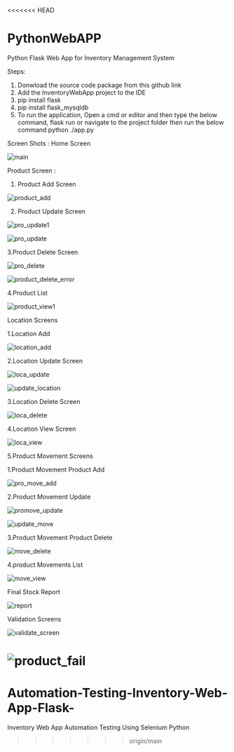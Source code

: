 <<<<<<< HEAD
# PythonWebAPP
Python Flask Web App for Inventory Management System

Steps:
1. Donwload the source code package from this github link
2. Add the InventoryWebApp project to the IDE
3. pip install flask
4. pip install flask_mysqldb
5. To run the application,
    Open a cmd or editor and then type the below command,
    flask run
    or
    navigate to the project folder then run the below command
    <path to project folder> python ./app.py

Screen Shots :
Home Screen


![main](https://user-images.githubusercontent.com/111049434/209115320-6d27f945-2efa-4c43-9b3c-1beff9f98958.png)

Product Screen :

1. Product Add Screen 

![product_add](https://user-images.githubusercontent.com/111049434/209115515-f1a68b67-8b66-4938-b561-c3113b36265f.png)

2. Product Update Screen 

![pro_update1](https://user-images.githubusercontent.com/111049434/209146079-16fe37e2-6519-4b25-81d6-24a81fe55ad6.png)

![pro_update](https://user-images.githubusercontent.com/111049434/209115762-1bbc1b8f-a2fa-4b21-bc8c-37eeaa8ec1cd.png)

3.Product Delete Screen 

![pro_delete](https://user-images.githubusercontent.com/111049434/209145842-0e2a0f5f-134b-4ac5-b0ac-00fe19529a31.png)

![product_delete_error](https://user-images.githubusercontent.com/111049434/209147577-bf676721-49eb-414b-a6e4-d15247cd8429.png)

4.Product List 

![product_view1](https://user-images.githubusercontent.com/111049434/209149101-2f6e7194-01e3-48f1-a8db-48969861a1a7.png)

Location Screens 

1.Location Add

![location_add](https://user-images.githubusercontent.com/111049434/209116726-83da739b-b2a1-46f2-8fe9-5b8148c00f8a.png)

2.Location Update Screen 

![loca_update](https://user-images.githubusercontent.com/111049434/209116806-4ff260c7-3c57-4ae7-a1e9-eb7607beddf4.png)

![update_location](https://user-images.githubusercontent.com/111049434/209116823-15d7b1de-e477-4562-8b5d-93feb9dea502.png)

3.Location Delete Screen 

![loca_delete](https://user-images.githubusercontent.com/111049434/209117038-a2d7c524-5fa2-4ce5-9998-36f28abc27b8.png)

4.Location View Screen 

![loca_view](https://user-images.githubusercontent.com/111049434/209117212-15f9765c-d6b7-4c8f-82c9-64333c1e9f0f.png)

5.Product Movement Screens 

1.Product Movement Product Add 

![pro_move_add](https://user-images.githubusercontent.com/111049434/209117374-e2ce99c8-56ea-4bd0-a8a9-ee1330bf9f7f.png)

2.Product Movement Update 

![promove_update](https://user-images.githubusercontent.com/111049434/209117543-97e3356e-17cd-4d71-a8b2-4988a1efaae8.png)

![update_move](https://user-images.githubusercontent.com/111049434/209117494-723d1eaa-e785-4067-abf7-a8c4a5100e8e.png)

3.Product Movement Product Delete 

![move_delete](https://user-images.githubusercontent.com/111049434/209117626-e6c2562d-5ef9-481c-8fb1-bf4ee971111e.png)

4.product Movements List 

![move_view](https://user-images.githubusercontent.com/111049434/209117712-26245eac-4df3-4ec4-ad76-2b1a7afe4d35.png)

Final Stock Report 

![report](https://user-images.githubusercontent.com/111049434/209117751-7fdad4aa-389e-4465-b720-9b5c8405eb50.png)

Validation Screens 

![validate_screen](https://user-images.githubusercontent.com/111049434/209131370-936e7193-a021-443c-b34f-8f6df5460dce.png)

![product_fail](https://user-images.githubusercontent.com/111049434/209133540-4760e86b-82d8-4fa8-b839-c29a0dbf51b7.png)
=======
# Automation-Testing-Inventory-Web-App-Flask-
Inventory Web App Automation Testing Using Selenium Python
>>>>>>> origin/main
